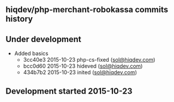 hiqdev/php-merchant-robokassa commits history
---------------------------------------------

## Under development

- Added basics
    - 3cc40e3 2015-10-23 php-cs-fixed (sol@hiqdev.com)
    - bcc0d60 2015-10-23 hideved (sol@hiqdev.com)
    - 434b7b2 2015-10-23 inited (sol@hiqdev.com)

## Development started 2015-10-23

